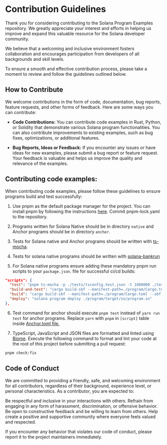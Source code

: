# Contribution Guidelines
Thank you for considering contributing to the Solana Program Examples repository. We greatly appreciate your interest and efforts in helping us improve and expand this valuable resource for the Solana developer community.

We believe that a welcoming and inclusive environment fosters collaboration and encourages participation from developers of all backgrounds and skill levels.

To ensure a smooth and effective contribution process, please take a moment to review and follow the guidelines outlined below.

## How to Contribute
We welcome contributions in the form of code, documentation, bug reports, feature requests, and other forms of feedback. Here are some ways you can contribute:

- **Code Contributions:** You can contribute code examples in Rust, Python, or Solidity that demonstrate various Solana program functionalities. You can also contribute improvements to existing examples, such as bug fixes, optimizations, or additional features.

- **Bug Reports, Ideas or Feedback:** If you encounter any issues or have ideas for new examples, please submit a bug report or feature request. Your feedback is valuable and helps us improve the quality and relevance of the examples.

## Contributing code examples:
When contributing code examples, please follow these guidelines to ensure programs build and test successfully:

1. Use pnpm as the default package manager for the project. You can install pnpm by following the instructions [here](https://pnpm.io/installation). Commit pnpm-lock.yaml to the repository.

2. Programs written for Solana Native should be in directory `native` and Anchor programs should be in directory `anchor`.

3. Tests for Solana native and Anchor programs should be written with [ts-mocha](https://github.com/piotrwitek/ts-mocha).

4. Tests for solana native programs should be written with [solana-bankrun](https://kevinheavey.github.io/solana-bankrun)

5. For Solana native programs ensure adding these mandatory pnpm run scripts to your `package.json`. file for successful ci/cd builds:

```json
"scripts": {
  "test": "pnpm ts-mocha -p ./tests/tsconfig.test.json -t 1000000 ./tests/realloc.test.ts",
  "build-and-test": "cargo build-sbf --manifest-path=./program/Cargo.toml --sbf-out-dir=./tests/fixtures && pnpm test",
  "build": "cargo build-sbf --manifest-path=./program/Cargo.toml --sbf-out-dir=./program/target/so",
  "deploy": "solana program deploy ./program/target/so/program.so"
},
```

6. Test command for anchor should execute `pnpm test` instead of `yarn run test` for anchor programs. Replace `yarn` with `pnpm` in `[script]` table inside [Anchor.toml file.](https://www.anchor-lang.com/docs/manifest#scripts-required-for-testing)

7. TypeScript, JavaScript and JSON files are formatted and linted using
[Biome](https://biomejs.dev/). Execute the following command to format and lint your code at the root of this project before submitting a pull request:

```bash
pnpm check:fix
```

## Code of Conduct
We are committed to providing a friendly, safe, and welcoming environment for all contributors, regardless of their background, experience level, or personal characteristics. As a contributor, you are expected to:

Be respectful and inclusive in your interactions with others.
Refrain from engaging in any form of harassment, discrimination, or offensive behavior. Be open to constructive feedback and be willing to learn from others.
Help create a positive and supportive community where everyone feels valued and respected.

If you encounter any behavior that violates our code of conduct, please report it to the project maintainers immediately.
